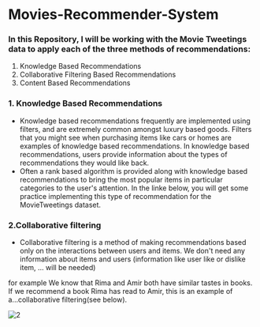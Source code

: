 # Movies-Recommender-System

### In this Repository, I will be working with the Movie Tweetings data to apply each of the three methods of recommendations:
1. Knowledge Based Recommendations 
2. Collaborative Filtering Based Recommendations 
3. Content Based Recommendations 


### 1. Knowledge Based Recommendations
* Knowledge based recommendations frequently are implemented using filters, and are extremely common amongst luxury based goods. Filters that you might see when purchasing items like cars or homes are examples of knowledge based recommendations. In knowledge based recommendations, users provide information about the types of recommendations they would like back.
* Often a rank based algorithm is provided along with knowledge based recommendations to bring the most popular items in particular categories to the user's attention. In the linke below, you will get some practice implementing this type of recommendation for the MovieTweetings dataset.

### 2.Collaborative filtering
* Collaborative filtering is a method of making recommendations based only on the interactions between users and items. We don't need any information about items and users (information like user like or dislike item, … will be needed)

for example We know that Rima and Amir both have similar tastes in books. If we recommend a book Rima has read to Amir, this is an example of a...collaborative filtering(see below).

![2](https://user-images.githubusercontent.com/86850708/143606222-1c94b57c-f252-49d5-8bad-25e1aa2f9041.png)
